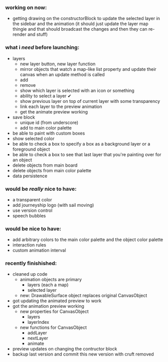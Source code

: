 ### working on now:
- getting drawing on the constructorBlock to update the selected layer in the sidebar and the animation (it should just update the layer map thingie and that should broadcast the changes and then they can re-render and stuff)





### what i *need* before launching:
- layers
  - new layer button, new layer function
  - mirror objects that watch a map-like list property and update their canvas when an update method is called
  - add
  - remove
  - show which layer is selected with an icon or something
  - ability to select a layer ✔
  - show previous layer on top of current layer with some transparency
  - link each layer to the preview animation
  - get the animate preview working
- save block
  - unique id (from underscore)
  - add to main color palette
- be able to paint with custom boxes
- show selected color
- be able to check a box to specify a box as a background layer or a foreground object
- be able to check a box to see that last layer that you're painting over for an object
- delete objects from main board
- delete objects from main color palette
- data persistence


### would be *really* nice to have:
- a transparent color
- add journeyship logo (with sail moving)
- use version control
- speech bubbles


### would be nice to have:
- add arbitrary colors to the main color palette and the object color palette
- interaction rules
- custom animation interval





### recently finishished:
- cleaned up code
  - animation objects are primary
    - layers (each a map)
    - selected layer
  - new: DrawableSurface object replaces original CanvasObject
- got updating the animated preview to work
- got the animation preview working
  - new properties for CanvasObject
    - layers
    - layerIndex
  - new functions for CanvasObject
    - addLayer
    - nextLayer
    - animate
- preview updates on changing the contructor block
- backup last version and commit this new version with cruft removed

